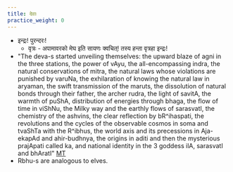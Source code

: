```yaml
---
title: देवाः
practice_weight: 0
---
```


- इन्द्रः! पुरन्दरः!
  - वृत्रः - अपामावरको मेघ इति सायणः क्वचित्! तस्य हन्ता वृत्रहा इन्द्रः!
- "The deva-s started unveiling themselves: the upward blaze of agni in the three stations, the power of vAyu, the all-encompassing indra, the natural conservations of mitra, the natural laws whose violations are punished by varuNa, the exhilaration of knowing the natural law in aryaman, the swift transmission of the maruts, the dissolution of natural bonds through their father, the archer rudra, the light of savitA, the warmth of puShA, distribution of energies through bhaga, the flow of time in viShNu, the Milky way and the earthly flows of sarasvatI, the chemistry of the ashvins, the clear reflection by bR^ihaspati, the revolutions and the cycles of the observable cosmos in soma and tvaShTa with the R^ibhus, the world axis and its precessions in Aja-ekapAd and ahir-budhnya, the origins in aditi and then the mysterious prajApati called ka, and national identity in the 3 goddess ilA, sarasvatI and bhAratI" [MT](https://manasataramgini.wordpress.com/2008/05/12/fierce-battling/)
- Rbhu-s are analogous to elves.
